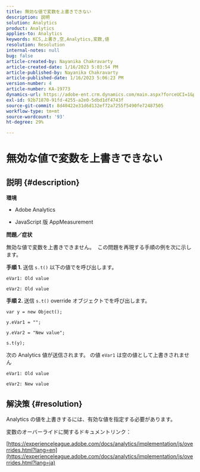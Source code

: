 ```yaml
---
title: 無効な値で変数を上書きできない
description: 説明
solution: Analytics
product: Analytics
applies-to: Analytics
keywords: KCS,上書き,空,Analytics,変数,値
resolution: Resolution
internal-notes: null
bug: false
article-created-by: Nayanika Chakravarty
article-created-date: 1/16/2023 5:03:54 PM
article-published-by: Nayanika Chakravarty
article-published-date: 1/16/2023 5:06:23 PM
version-number: 4
article-number: KA-19773
dynamics-url: https://adobe-ent.crm.dynamics.com/main.aspx?forceUCI=1&pagetype=entityrecord&etn=knowledgearticle&id=7cac99bc-bf95-ed11-aad1-6045bd006149
exl-id: 92b71870-91fd-4255-a2e0-5dbd1df4743f
source-git-commit: 8d40422e31d6d132ef72a7255f5490fe72487505
workflow-type: tm+mt
source-wordcount: '93'
ht-degree: 29%

---
```


# 無効な値で変数を上書きできない

## 説明 {#description}


<b>環境</b>

- Adobe Analytics

- JavaScript 版 AppMeasurement

<b>問題／症状</b>

無効な値で変数を上書きできません。  この問題を再現する手順の例を次に示します。

<b>手順 1. </b>送信 `s.t()` 以下の値でを呼び出します。


```
eVar1: Old value

eVar2: Old value
```


<b>手順 2. </b>送信 `s.t()` override オブジェクトでを呼び出します。


```
var y = new Object();

y.eVar1 = "";

y.eVar2 = "New value";

s.t(y);
```


次の Analytics 値が送信されます。 の値 `eVar1` は空の値として上書きされません


```
eVar1: Old value

eVar2: New value
```



## 解決策 {#resolution}


Analytics の値を上書きするには、有効な値を指定する必要があります。

変数のオーバーライドに関するドキュメントリンク：

[https://experienceleague.adobe.com/docs/analytics/implementation/js/overrides.html?lang=en](https://experienceleague.adobe.com/docs/analytics/implementation/js/overrides.html?lang=ja)
